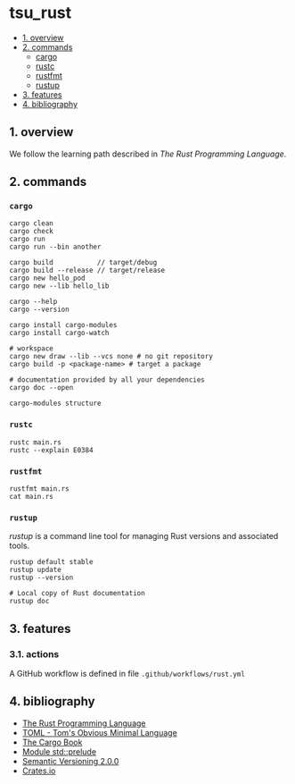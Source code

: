 # tsu_rust

- [1. overview](#1-overview)
- [2. commands](#2-commands)
  - [cargo](#cargo)
  - [rustc](#rustc)
  - [rustfmt](#rustfmt)
  - [rustup](#rustup)
- [3. features](#3-features)
- [4. bibliography](#4-bibliography)

## 1. overview

We follow the learning path described in _The Rust Programming Language_.

## 2. commands

### `cargo`

```shell
cargo clean
cargo check
cargo run
cargo run --bin another

cargo build           // target/debug
cargo build --release // target/release
cargo new hello_pod
cargo new --lib hello_lib

cargo --help
cargo --version

cargo install cargo-modules
cargo install cargo-watch

# workspace
cargo new draw --lib --vcs none # no git repository
cargo build -p <package-name> # target a package

# documentation provided by all your dependencies
cargo doc --open

cargo-modules structure
```

### `rustc`

```shell
rustc main.rs
rustc --explain E0384
```

### `rustfmt`

```shell
rustfmt main.rs
cat main.rs
```

### `rustup`

_rustup_ is a command line tool for managing Rust versions and associated tools.

```shell
rustup default stable
rustup update
rustup --version

# Local copy of Rust documentation
rustup doc
```

## 3. features

### 3.1. actions

A GitHub workflow is defined in file `.github/workflows/rust.yml`

## 4. bibliography

- [The Rust Programming Language](https://doc.rust-lang.org/book/title-page.html)
- [TOML - Tom's Obvious Minimal Language](https://toml.io/en/)
- [The Cargo Book](https://doc.rust-lang.org/cargo/)
- [Module std::prelude](https://doc.rust-lang.org/std/prelude/index.html)
- [Semantic Versioning 2.0.0](https://semver.org/)
- [Crates.io](https://crates.io/)
